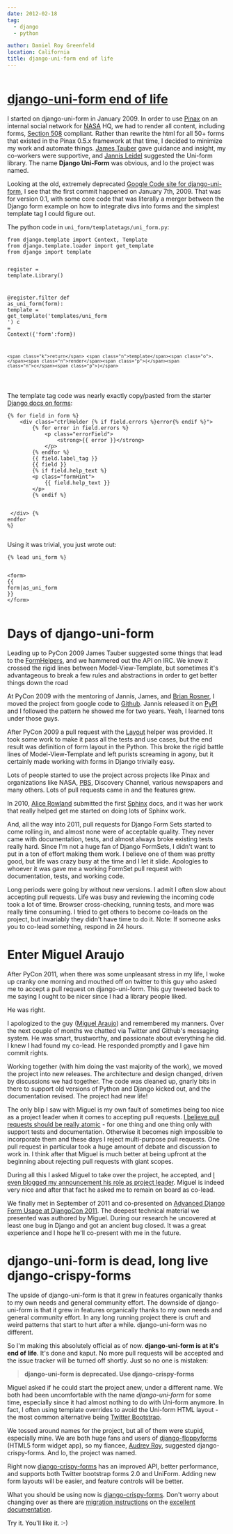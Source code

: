 ```yaml
---
date: 2012-02-18
tag:
  - django
  - python

author: Daniel Roy Greenfeld
location: California
title: django-uni-form end of life
---
```


<div class="twelve wide column">
  <h1 class="ui block header">
    <div class="content">
      <a href="/django-uni-form-end-of-life "
        >django-uni-form end of life</a
      >
    </div>
  </h1>
  <p>
    I started on django-uni-form in January 2009. In order to use
    <a href="http://pinaxproject.com" target="_blank">Pinax</a> on an internal
    social network for
    <a href="http://www.nasa.gov" target="_blank">NASA</a> HQ, we had to render
    all content, including forms,
    <a
      href="http://django-uni-form.readthedocs.org/en/latest/concepts #section-508"
      target="_blank"
      >Section 508</a
    >
    compliant. Rather than rewrite the html for all 50+ forms that existed in
    the Pinax 0.5.x framework at that time, I decided to minimize my work and
    automate things.
    <a href="http://jtauber.com" target="_blank">James Tauber</a> gave guidance
    and insight, my co-workers were supportive, and
    <a href="http://enn.io" target="_blank">Jannis Leidel</a> suggested the
    Uni-form library. The name <strong>Django Uni-Form</strong> was obvious, and
    lo the project was named.
  </p>
  <p>
    Looking at the old, extremely deprecated
    <a href="http://code.google.com/p/django-uni-form/" target="_blank"
      >Google Code site for django-uni-form</a
    >, I see that the first commit happened on January 7th, 2009. That was for
    version 0.1, with some core code that was literally a merger between the
    Django form example on how to integrate divs into forms and the simplest
    template tag I could figure out.
  </p>
  <p>The python code in <code>uni_form/templatetags/uni_form.py</code>:</p>
  <div class="codehilite ui secondary segment">
    <pre><span></span><code><span class="kn">from</span> <span class="nn">django.template</span> <span class="kn">import</span> <span class="n">Context</span><span class="p">,</span> <span class="n">Template</span>
<span class="kn">from</span> <span class="nn">django.template.loader</span> <span class="kn">import</span> <span class="n">get_template</span>
<span class="kn">from</span> <span class="nn">django</span> <span class="kn">import</span> <span class="n">template</span>

<span class="n">register</span> <span class="o">=</span> <span class="n">template</span><span class="o">.</span><span class="n">Library</span><span class="p">()</span>

<span class="nd">@register.filter</span>
<span class="k">def</span> <span class="nf">as_uni_form</span><span class="p">(</span><span class="n">form</span><span class="p">):</span>
<span class="n">template</span> <span class="o">=</span> <span class="n">get_template</span><span class="p">(</span><span class="s1">'templates/uni_form '</span><span class="p">)</span>
<span class="n">c</span> <span class="o">=</span> <span class="n">Context</span><span class="p">({</span><span class="s1">'form'</span><span class="p">:</span><span class="n">form</span><span class="p">})</span>

    <span class="k">return</span> <span class="n">template</span><span class="o">.</span><span class="n">render</span><span class="p">(</span><span class="n">c</span><span class="p">)</span>

</code></pre>
  </div>
  <p>
    The template tag code was nearly exactly copy/pasted from the starter
    <a
      href="https://docs.djangoproject.com/en/1.0/topics/forms/#looping-over-the-form-s-fields"
      target="_blank"
      >Django docs on forms</a
    >:
  </p>
  <div class="codehilite ui secondary segment">
    <pre><span></span><code><span class="cp">{%</span> <span class="k">for</span> <span class="nv">field</span> <span class="k">in</span> <span class="nv">form</span> <span class="cp">%}</span><span class="x"></span>
<span class="x">    &lt;div class="ctrlHolder </span><span class="cp">{%</span> <span class="k">if</span> <span class="nv">field.errors</span> <span class="cp">%}</span><span class="x">error</span><span class="cp">{%</span> <span class="k">endif</span> <span class="cp">%}</span><span class="x">"&gt;</span>
<span class="x">        </span><span class="cp">{%</span> <span class="k">for</span> <span class="nv">error</span> <span class="k">in</span> <span class="nv">field.errors</span> <span class="cp">%}</span><span class="x"></span>
<span class="x">            &lt;p class="errorField"&gt;</span>
<span class="x">                &lt;strong&gt;</span><span class="cp">{{</span> <span class="nv">error</span> <span class="cp">}}</span><span class="x">&lt;/strong&gt;</span>
<span class="x">            &lt;/p&gt;       </span>
<span class="x">        </span><span class="cp">{%</span> <span class="k">endfor</span> <span class="cp">%}</span><span class="x"></span>
<span class="x">        </span><span class="cp">{{</span> <span class="nv">field.label_tag</span> <span class="cp">}}</span><span class="x"></span>
<span class="x">        </span><span class="cp">{{</span> <span class="nv">field</span> <span class="cp">}}</span><span class="x"></span>
<span class="x">        </span><span class="cp">{%</span> <span class="k">if</span> <span class="nv">field.help_text</span> <span class="cp">%}</span><span class="x"></span>
<span class="x">        &lt;p class="formHint"&gt;</span>
<span class="x">            </span><span class="cp">{{</span> <span class="nv">field.help_text</span> <span class="cp">}}</span><span class="x"></span>
<span class="x">        &lt;/p&gt;</span>
<span class="x">        </span><span class="cp">{%</span> <span class="k">endif</span> <span class="cp">%}</span><span class="x"></span>

<span class="x"> &lt;/div&gt;</span>
<span class="cp">{%</span> <span class="k">endfor</span> <span class="cp">%}</span><span class="x"></span>
</code></pre>
  </div>
  <p>Using it was trivial, you just wrote out:</p>
  <div class="codehilite ui secondary segment">
    <pre><span></span><code><span class="cp">{%</span> <span class="k">load</span> <span class="nv">uni_form</span> <span class="cp">%}</span><span class="x"></span>

<span class="x">&lt;form&gt;</span>
<span class="x"> </span><span class="cp">{{</span> <span class="nv">form</span><span class="o">|</span><span class="nf">as_uni_form</span> <span class="cp">}}</span><span class="x"></span>
<span class="x">&lt;/form&gt;</span>
</code></pre>
  </div>
  <h1 id="days-of-django-uni-form">Days of django-uni-form</h1>
  <p>
    Leading up to PyCon 2009 James Tauber suggested some things that lead to the
    <a
      href="http://django-uni-form.readthedocs.org/en/latest/concepts #form-helpers"
      target="_blank"
      >FormHelpers</a
    >, and we hammered out the API on IRC. We knew it crossed the rigid lines
    between Model-View-Template, but sometimes it's advantageous to break a few
    rules and abstractions in order to get better things down the road
  </p>
  <p>
    At PyCon 2009 with the mentoring of Jannis, James, and
    <a href="http://twitter.com/brosner" target="_blank">Brian Rosner</a>, I
    moved the project from google code to
    <a href="https://github.com/pydanny/django-uni-form" target="_blank"
      >Github</a
    >. Jannis released it on
    <a href="http://pypi.python.org/pypi/" target="_blank">PyPI</a> and I
    followed the pattern he showed me for two years. Yeah, I learned tons under
    those guys.
  </p>
  <p>
    After PyCon 2009 a pull request with the
    <a
      href="http://django-uni-form.readthedocs.org/en/latest/helpers #layouts"
      target="_blank"
      >Layout</a
    >
    helper was provided. It took some work to make it pass all the tests and use
    cases, but the end result was definition of form layout in the Python. This
    broke the rigid battle lines of Model-View-Template and left purists
    screaming in agony, but it certainly made working with forms in Django
    trivially easy.
  </p>
  <p>
    Lots of people started to use the project across projects like Pinax and
    organizations like NASA, <a href="http://pbs.org" target="_blank">PBS</a>,
    Discovery Channel, various newspapers and many others. Lots of pull requests
    came in and the features grew.
  </p>
  <p>
    In 2010,
    <a href="http://twitter.com/arowla" target="_blank">Alice Rowland</a>
    submitted the first
    <a href="http://sphinx.pocoo.org/" target="_blank">Sphinx</a> docs, and it
    was her work that really helped get me started on doing lots of Sphinx work.
  </p>
  <p>
    And, all the way into 2011, pull requests for Django Form Sets started to
    come rolling in, and almost none were of acceptable quality. They never came
    with documentation, tests, and almost always broke existing tests really
    hard. Since I'm not a huge fan of Django FormSets, I didn't want to put in a
    ton of effort making them work. I believe one of them was pretty good, but
    life was crazy busy at the time and I let it slide. Apologies to whoever it
    was gave me a working FormSet pull request with documentation, tests, and
    working code.
  </p>
  <p>
    Long periods were going by without new versions. I admit I often slow about
    accepting pull requests. Life was busy and reviewing the incoming code took
    a lot of time. Browser cross-checking, running tests, and more was really
    time consuming. I tried to get others to become co-leads on the project, but
    invariably they didn't have time to do it. Note: If someone asks you to
    co-lead something, respond in 24 hours.
  </p>
  <h1 id="enter-miguel-araujo">Enter Miguel Araujo</h1>
  <p>
    After PyCon 2011, when there was some unpleasant stress in my life, I woke
    up cranky one morning and mouthed off on twitter to this guy who asked me to
    accept a pull request on django-uni-form. This guy tweeted back to me saying
    I ought to be nicer since I had a library people liked.
  </p>
  <p>He was right.</p>
  <p>
    I apologized to the guy (<a
      href="http://twitter.com/maraujop"
      target="_blank"
      >Miguel Araujo</a
    >) and remembered my manners. Over the next couple of months we chatted via
    Twitter and Github's messaging system. He was smart, trustworthy, and
    passionate about everything he did. I knew I had found my co-lead. He
    responded promptly and I gave him commit rights.
  </p>
  <p>
    Working together (with him doing the vast majority of the work), we moved
    the project into new releases. The architecture and design changed, driven
    by discussions we had together. The code was cleaned up, gnarly bits in
    there to support old versions of Python and Django kicked out, and the
    documentation revised. The project had new life!
  </p>
  <p>
    The only blip I saw with Miguel is my own fault of sometimes being too nice
    as a project leader when it comes to accepting pull requests.
    <a
      href="http://django-uni-form.readthedocs.org/en/latest/contributing #how-to-get-your-pull-request-accepted"
      target="_blank"
      >I believe pull requests should be really atomic</a
    >
    - for one thing and one thing only with support tests and documentation.
    Otherwise it becomes nigh impossible to incorporate them and these days I
    reject multi-purpose pull requests. One pull request in particular took a
    huge amount of debate and discussion to work in. I think after that Miguel
    is much better at being upfront at the beginning about rejecting pull
    requests with giant scopes.
  </p>
  <p>
    During all this I asked Miguel to take over the project, he accepted, and
    <a
      href="https://pydanny.blogspot.com/2011/06/announcing-django-uni-form-080-beta "
      target="_blank"
      >I even blogged my announcement his role as project leader</a
    >. Miguel is indeed very nice and after that fact he asked me to remain on
    board as co-lead.
  </p>
  <p>
    We finally met in September of 2011 and co-presented on
    <a
      href="http://www.slideshare.net/pydanny/advanced-django-forms-usage"
      target="_blank"
      >Advanced Django Form Usage at DjangoCon 2011</a
    >. The deepest technical material we presented was authored by Miguel.
    During our research he uncovered at least one bug in Django and got an
    ancient bug closed. It was a great experience and I hope he'll co-present
    with me in the future.
  </p>
  <h1 id="django-uni-form-is-dead-long-live-django-crispy-forms">
    django-uni-form is dead, long live django-crispy-forms
  </h1>
  <p>
    The upside of django-uni-form is that it grew in features organically thanks
    to my own needs and general community effort. The downside of
    django-uni-form is that it grew in features organically thanks to my own
    needs and general community effort. In any long running project there is
    cruft and weird patterns that start to hurt after a while. django-uni-form
    was no different.
  </p>
  <p>
    So I'm making this absolutely official as of now.
    <strong>django-uni-form is at it's end of life</strong>. It's done and
    kaput. No more pull requests will be accepted and the issue tracker will be
    turned off shortly. Just so no one is mistaken:
  </p>
  <blockquote>
    <p>
      <strong>django-uni-form is deprecated. Use django-crispy-forms</strong>
    </p>
  </blockquote>
  <p>
    Miguel asked if he could start the project anew, under a different name. We
    both had been uncomfortable with the name <em>django-uni-form</em> for some
    time, especially since it had almost nothing to do with Uni-form anymore. In
    fact, I often using template overrides to avoid the Uni-form HTML layout -
    the most common alternative being
    <a href="http://twitter.github.com/bootstrap/" target="_blank"
      >Twitter Bootstrap</a
    >.
  </p>
  <p>
    We tossed around names for the project, but all of them were stupid,
    especially mine. We are both huge fans and users of
    <a href="https://github.com/brutasse/django-floppyforms" target="_blank"
      >django-floppyforms</a
    >
    (HTML5 form widget app), so my fiancee,
    <a href="http://audreymroy.com" target="_blank">Audrey Roy</a>, suggested
    django-crispy-forms. And lo, the project was named.
  </p>
  <p>
    Right now
    <a href="https://github.com/maraujop/django-crispy-forms" target="_blank"
      >django-crispy-forms</a
    >
    has an improved API, better performance, and supports both Twitter bootstrap
    forms 2.0 and UniForm. Adding new form layouts will be easier, and feature
    controls will be better.
  </p>
  <p>
    What you should be using now is
    <a href="https://github.com/maraujop/django-crispy-forms" target="_blank"
      >django-crispy-forms</a
    >. Don't worry about changing over as there are
    <a
      href="http://django-crispy-forms.readthedocs.org/en/d-0/migration "
      target="_blank"
      >migration instructions</a
    >
    on the
    <a href="http://django-crispy-forms.readthedocs.org/" target="_blank"
      >excellent documentation</a
    >.
  </p>
  <p>Try it. You'll like it. :-)</p> 
</div>
